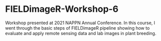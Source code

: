 # FIELDimageR-Workshop-6
Workshop presented at 2021 NAPPN Annual Conference. In this course, I went through the basic steps of FIELDimageR pipeline showing how to evaluate and apply remote sensing data and lab images in plant breeding. 
